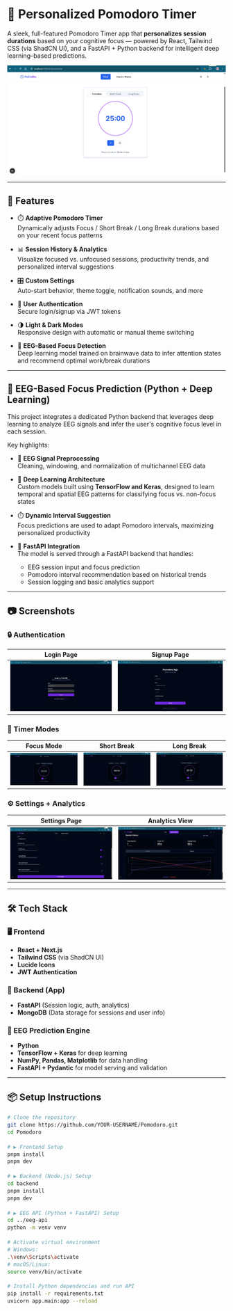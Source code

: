 # 🧠 Personalized Pomodoro Timer

A sleek, full-featured Pomodoro Timer app that **personalizes session durations** based on your cognitive focus — powered by React, Tailwind CSS (via ShadCN UI), and a FastAPI + Python backend for intelligent deep learning–based predictions.

![Light Mode Screenshot](Pomodoro-main/images/Screenshot%202025-07-15%20154318.png)

---

## 🚀 Features

- ⏱️ **Adaptive Pomodoro Timer**  
  Dynamically adjusts Focus / Short Break / Long Break durations based on your recent focus patterns

- 📊 **Session History & Analytics**  
  Visualize focused vs. unfocused sessions, productivity trends, and personalized interval suggestions

- 🎛️ **Custom Settings**  
  Auto-start behavior, theme toggle, notification sounds, and more

- 👤 **User Authentication**  
  Secure login/signup via JWT tokens

- 🌗 **Light & Dark Modes**  
  Responsive design with automatic or manual theme switching

- 🧠 **EEG-Based Focus Detection**  
  Deep learning model trained on brainwave data to infer attention states and recommend optimal work/break durations

---

## 🧠 EEG-Based Focus Prediction (Python + Deep Learning)

This project integrates a dedicated Python backend that leverages deep learning to analyze EEG signals and infer the user's cognitive focus level in each session.

Key highlights:

- 🧠 **EEG Signal Preprocessing**  
  Cleaning, windowing, and normalization of multichannel EEG data

- 🤖 **Deep Learning Architecture**  
  Custom models built using **TensorFlow and Keras**, designed to learn temporal and spatial EEG patterns for classifying focus vs. non-focus states

- ⏱️ **Dynamic Interval Suggestion**  
  Focus predictions are used to adapt Pomodoro intervals, maximizing personalized productivity

- 🚀 **FastAPI Integration**  
  The model is served through a FastAPI backend that handles:
  - EEG session input and focus prediction  
  - Pomodoro interval recommendation based on historical trends  
  - Session logging and basic analytics support

---

## 📷 Screenshots

### 🔒 Authentication

| Login Page | Signup Page |
|------------|-------------|
| ![Login](Pomodoro-main/images/Screenshot%202025-07-15%20154405.png) | ![Signup](Pomodoro-main/images/Screenshot%202025-07-15%20154416.png) |

### 🧭 Timer Modes

| Focus Mode | Short Break | Long Break |
|------------|-------------|------------|
| ![Focus](Pomodoro-main/images/Screenshot%202025-07-15%20154239.png) | ![Short Break](Pomodoro-main/images/Screenshot%202025-07-15%20154247.png) | ![Long Break](Pomodoro-main/images/Screenshot%202025-07-15%20154256.png) |

### ⚙️ Settings + Analytics

| Settings Page | Analytics View |
|---------------|----------------|
| ![Settings](Pomodoro-main/images/Screenshot%202025-07-15%20154352.png) | ![Analytics](Pomodoro-main/images/Screenshot%202025-07-15%20154224.png) |

---

## 🛠️ Tech Stack

### 🖥️ Frontend
- **React + Next.js**
- **Tailwind CSS** (via ShadCN UI)
- **Lucide Icons**
- **JWT Authentication**

### 🔧 Backend (App)
- **FastAPI** (Session logic, auth, analytics)
- **MongoDB** (Data storage for sessions and user info)

### 🧠 EEG Prediction Engine
- **Python**
- **TensorFlow + Keras** for deep learning
- **NumPy, Pandas, Matplotlib** for data handling
- **FastAPI + Pydantic** for model serving and validation

---

## 📦 Setup Instructions

```bash
# Clone the repository
git clone https://github.com/YOUR-USERNAME/Pomodoro.git
cd Pomodoro

# ▶️ Frontend Setup
pnpm install
pnpm dev

# ▶️ Backend (Node.js) Setup
cd backend
pnpm install
pnpm dev

# ▶️ EEG API (Python + FastAPI) Setup
cd ../eeg-api
python -m venv venv

# Activate virtual environment
# Windows:
.\venv\Scripts\activate
# macOS/Linux:
source venv/bin/activate

# Install Python dependencies and run API
pip install -r requirements.txt
uvicorn app.main:app --reload

